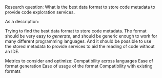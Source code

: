 
Research question:
What is the best data format to store code metadata to provide code exploration services.


As a description:

Trying to find the best data format to store code metadata. 
The format should be very easy to *generate*, and should be generic enough to work for many different programming languages.
And it should be possible to use the stored metadata to provide services to aid the reading of code without an IDE.

Metrics to consider and optimize:
Compatibility across languages
Ease of format generation
Ease of usage of the format
Compatibility with existing formats


